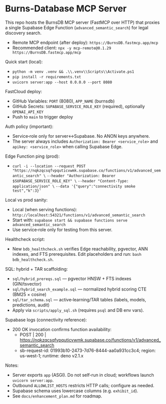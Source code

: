 # Burns-Database MCP Server

This repo hosts the BurnsDB MCP server (FastMCP over HTTP) that proxies a single Supabase Edge Function (`advanced_semantic_search`) for legal discovery search.

- Remote MCP endpoint (after deploy): `https://BurnsDB.fastmcp.app/mcp`
- Recommended client: `npx -y mcp-remote@0.1.29 https://BurnsDB.fastmcp.app/mcp`

Quick start (local):
- `python -m venv .venv && .\\.venv\\Scripts\\Activate.ps1`
- `pip install -r requirements.txt`
- `uvicorn server:app --host 0.0.0.0 --port 8080`

FastCloud deploy:
- GitHub Variables: `PORT` (8080), `APP_NAME` (burnsdb)
- GitHub Secrets: `SUPABASE_SERVICE_ROLE_KEY` (required), optionally `OPENAI_API_KEY`
- Push to `main` to trigger deploy

Auth policy (important):
- Service‑role only for server↔Supabase. No ANON keys anywhere.
- The server always includes `Authorization: Bearer <service_role>` and `apikey: <service_role>` when calling Supabase Edge.

Edge Function ping (prod):
- `curl -i --location --request POST "https://nqkzqcsqfvpquticvwmk.supabase.co/functions/v1/advanced_semantic_search" \`
  `--header "Authorization: Bearer $SUPABASE_SERVICE_ROLE_KEY" \`
  `--header "Content-Type: application/json" \`
  `--data '{"query":"connectivity smoke test","k":3}'`

Local vs prod sanity:
- Local (when serving functions): `http://localhost:54321/functions/v1/advanced_semantic_search`
- Start with: `supabase start && supabase functions serve advanced_semantic_search`
- Use service‑role only for testing from this server.

Healthcheck script:
- New `bdb_healthcheck.sh` verifies Edge reachability, pgvector, ANN indexes, and FTS prerequisites. Edit placeholders and run: `bash bdb_healthcheck.sh`.

SQL: hybrid + TAR scaffolding:
- `sql/hybrid_prereqs.sql` — pgvector HNSW + FTS indexes (GIN/tsvector)
- `sql/hybrid_search_example.sql` — normalized hybrid scoring CTE (BM25 × cosine)
- `sql/tar_schema.sql` — active‑learning/TAR tables (labels, models, predictions, audit)
- Apply via `scripts/apply_sql.sh` (requires `psql` and DB env vars).

Supabase logs (connectivity reference):
- 200 OK invocation confirms function availability:
  - POST | 200 | https://nqkzqcsqfvpquticvwmk.supabase.co/functions/v1/advanced_semantic_search
  - sb-request-id: 01993b10-2473-7d76-8444-aa0a931cc3c4; region: us-west-1; runtime: deno v2.1.x

Notes:
- Server exports `app` (ASGI). Do not self-run in cloud; workflows launch `uvicorn server:app`.
- Outbound `ALLOWLIST_HOSTS` restricts HTTP calls; configure as needed.
- Supabase schema uses lowercase columns (e.g. `exhibit_id`).
- See `docs/enhancement_plan.md` for roadmap.
